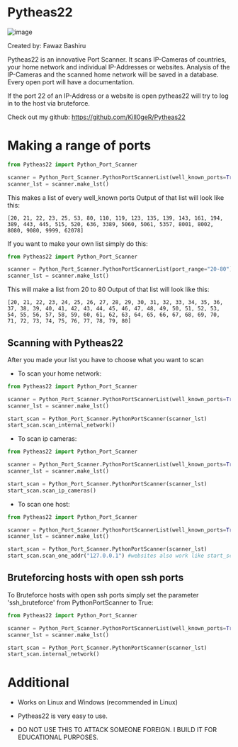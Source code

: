 Pytheas22
=========

![image](https://github.com/Kill0geR/KeyloggerScreenshot/assets/106278241/e0eccdd6-8a59-4d3a-aef6-0419719de5ac)


Created by: Fawaz Bashiru

Pytheas22 is an innovative Port Scanner. It scans IP-Cameras of countries, your home network and individual IP-Addresses or websites. Analysis of the IP-Cameras and the scanned home network will be saved in a database. Every open port will have a documentation.

If the port 22 of an IP-Address or a website is open pytheas22 will try to log in to the host via bruteforce.

Check out my github: https://github.com/Kill0geR/Pytheas22

Making a range of ports
=========
```python
from Pytheas22 import Python_Port_Scanner

scanner = Python_Port_Scanner.PythonPortScannerList(well_known_ports=True)
scanner_lst = scanner.make_lst()
```
This makes a list of every well_known ports
Output of that list will look like this:

```
[20, 21, 22, 23, 25, 53, 80, 110, 119, 123, 135, 139, 143, 161, 194, 389, 443, 445, 515, 520, 636, 3389, 5060, 5061, 5357, 8001, 8002, 8080, 9080, 9999, 62078]
```

If you want to make your own list simply do this:
```python
from Pytheas22 import Python_Port_Scanner

scanner = Python_Port_Scanner.PythonPortScannerList(port_range="20-80")
scanner_lst = scanner.make_lst()
```
This will make a list from 20 to 80
Output of that list will look like this:

```
[20, 21, 22, 23, 24, 25, 26, 27, 28, 29, 30, 31, 32, 33, 34, 35, 36, 37, 38, 39, 40, 41, 42, 43, 44, 45, 46, 47, 48, 49, 50, 51, 52, 53, 54, 55, 56, 57, 58, 59, 60, 61, 62, 63, 64, 65, 66, 67, 68, 69, 70, 71, 72, 73, 74, 75, 76, 77, 78, 79, 80]

```

Scanning with Pytheas22
---------------------
After you made your list you have to choose what you want to scan

* To scan your home network:

```python
from Pytheas22 import Python_Port_Scanner

scanner = Python_Port_Scanner.PythonPortScannerList(well_known_ports=True)
scanner_lst = scanner.make_lst()

start_scan = Python_Port_Scanner.PythonPortScanner(scanner_lst)
start_scan.scan_internal_network()
```

* To scan ip cameras:
```python
from Pytheas22 import Python_Port_Scanner

scanner = Python_Port_Scanner.PythonPortScannerList(well_known_ports=True)
scanner_lst = scanner.make_lst()

start_scan = Python_Port_Scanner.PythonPortScanner(scanner_lst)
start_scan.scan_ip_cameras()
```

* To scan one host:
```python
from Pytheas22 import Python_Port_Scanner

scanner = Python_Port_Scanner.PythonPortScannerList(well_known_ports=True)
scanner_lst = scanner.make_lst()

start_scan = Python_Port_Scanner.PythonPortScanner(scanner_lst)
start_scan.scan_one_addr("127.0.0.1") #websites also work like start_scan.scan_one_addr("https://google.com")
```

Bruteforcing hosts with open ssh ports
---------------------------

To Bruteforce hosts with open ssh ports simply set the parameter 'ssh_bruteforce' from PythonPortScanner to True:
```python
from Pytheas22 import Python_Port_Scanner

scanner = Python_Port_Scanner.PythonPortScannerList(well_known_ports=True)
scanner_lst = scanner.make_lst()

start_scan = Python_Port_Scanner.PythonPortScanner(scanner_lst)
start_scan.internal_network()
```

Additional
==========
* Works on Linux and Windows (recommended in Linux)

* Pytheas22 is very easy to use.

* DO NOT USE THIS TO ATTACK SOMEONE FOREIGN. I BUILD IT FOR EDUCATIONAL PURPOSES.
